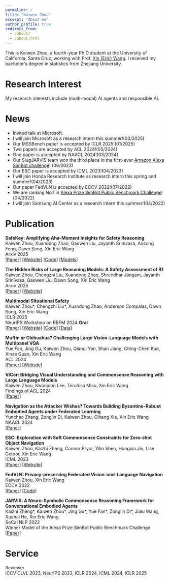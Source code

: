 ```yaml
---
permalink: /
title: "Kaiwen Zhou"
excerpt: "About me"
author_profile: true
redirect_from: 
  - /about/
  - /about.html
---
```


This is Kaiwen Zhou, a fourth-year Ph.D student at the University of California, Santa Cruz, working with Prof. [Xin (Eric) Wang](https://eric-xw.github.io/). I received my bachelor's degree in statistics from Zhejiang University.

Research Interest
======
My research interests include (multi-modal) AI agents and responsible AI. 

News
======
* Invited talk at Microsoft.
* I will join Microsoft as a research intern this summer!(03/2025)
* Our MSSBench paper is accepted by ICLR 2025!(01/2025)
* Two papers are accepted by ACL 2024!(05/2024)
* One paper is accepted by NAACL 2024!(03/2024)
* Our SlugJARVIS team won the third place in the first-ever [Amazon Alexa SimBot challenge](https://www.linkedin.com/feed/update/urn:li:activity:7072693926784077824/)! (06/2023)
* Our ESC paper is accepted by ICML 2023!(04/2023)
* I will join Honda Research Institute as research intern this spring and summer!(04/2023)
* Our paper FedVLN is accepted by ECCV 2022!(07/2022)
* We are ranking No.1 in [Alexa Prize SimBot Public Benchmark Challenge](https://eval.ai/web/challenges/challenge-page/1450/leaderboard/3644)!(04/2022)
* I will join Samsung AI Center as a research intern this summer!(04/2022)

Publication
======
**SafeKey: Amplifying Aha-Moment Insights for Safety Reasoning** <br />
Kaiwen Zhou, Xuandong Zhao, Gaowen Liu, Jayanth Srinivasa, Aosong Feng, Dawn Song, Xin Eric Wang <br /> 
Arxiv 2025 <br />
\[[Paper](https://arxiv.org/abs/2505.16186)\] \[[Website](https://safekeylrm.github.io/)\] \[[Code](https://github.com/eric-ai-lab/SafeKey/)\] \[[Models](https://huggingface.co/collections/kzhou35/safekey-682e1fe29f845acd875c0c8c)\]

**The Hidden Risks of Large Reasoning Models: A Safety Assessment of R1** <br />
Kaiwen Zhou, Chengzhi Liu, Xuandong Zhao, Shreedhar Jangam, Jayanth Srinivasa, Gaowen Liu, Dawn Song, Xin Eric Wang <br /> 
Arxiv 2025 <br />
\[[Paper](https://arxiv.org/abs/2502.12659)\] \[[Website](https://r1-safety.github.io/)\]

**Multimodal Situational Safety** <br />
Kaiwen Zhou*, Chengzhi Liu*, Xuandong Zhao, Anderson Compalas, Dawn Song, Xin Eric Wang <br /> 
ICLR 2025 <br />
NeurIPS Workshop on RBFM 2024 **Oral** <br /> 
\[[Paper](https://arxiv.org/abs/2410.06172)\] \[[Website](https://mssbench.github.io/)\] \[[Code](https://github.com/eric-ai-lab/MSSBench)\] \[[Data](https://huggingface.co/datasets/kzhou35/mssbench/tree/main)\]

**Muffin or Chihuahua? Challenging Large Vision-Language Models with Multipanel VQA** <br />
Yue Fan, Jing Gu, Kaiwen Zhou, Qianqi Yan, Shan Jiang, Ching-Chen Kuo, Xinze Guan, Xin Eric Wang <br /> 
ACL 2024 <br /> 
\[[Paper](https://arxiv.org/abs/2401.15847)\] \[[Website](https://sites.google.com/view/multipanelvqa/home)\]

**ViCor: Bridging Visual Understanding and Commonsense Reasoning with Large Language Models**  <br /> 
Kaiwen Zhou, Kwonjoon Lee, Teruhisa Misu, Xin Eric Wang  <br /> 
Findings of ACL 2024 <br /> 
\[[Paper](https://arxiv.org/pdf/2310.05872.pdf)\]

**Navigation as the Attacker Wishes? Towards Building Byzantine-Robust Embodied Agents under Federated Learning** <br /> 
Yunchao Zhang, Zonglin Di, Kaiwen Zhou, Cihang Xie, Xin Eric Wang <br /> 
NAACL 2024 <br /> 
\[[Paper](https://arxiv.org/pdf/2211.14769.pdf)\]

**ESC: Exploration with Soft Commonsense Constraints for Zero-shot Object Navigation**  <br /> 
Kaiwen Zhou, Kaizhi Zheng, Connor Pryor, Yilin Shen, Hongxia Jin, Lise Getoor, Xin Eric Wang  <br /> 
ICML 2023 <br /> 
\[[Paper](https://arxiv.org/abs/2301.13166)\] \[[Website](https://sites.google.com/ucsc.edu/escnav/home)\]<br /> 

**FedVLN: Privacy-preserving Federated Vision-and-Language Navigation**  <br /> 
Kaiwen Zhou, Xin Eric Wang  <br /> 
ECCV 2022 <br /> 
\[[Paper](https://arxiv.org/abs/2203.14936)\]  \[[Code](https://github.com/eric-ai-lab/FedVLN)\] <br /> 

**JARVIS: A Neuro-Symbolic Commonsense Reasoning Framework for Conversational Embodied Agents**  <br /> 
Kaizhi Zheng\*, Kaiwen Zhou\*, Jing Gu\*, Yue Fan\*, Zonglin Di\*, Jialu Wang, Xuehai He, Xin Eric Wang <br /> 
SoCal NLP 2022  <br /> 
Winner Model of the Alexa Prize SimBot Public Benchmark Challenge  <br /> 
\[[Paper](https://arxiv.org/abs/2208.13266)\] <br /> 

Service
======
Reviewer  <br /> 
ICCV CLVL 2023, NeurIPS 2023, ICLR 2024, ICML 2024, ICLR 2025

